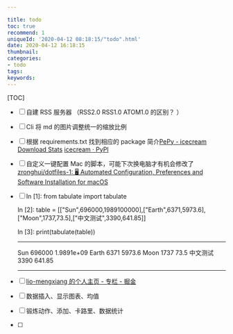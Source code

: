 ```yaml
---

title: todo
toc: true
recommend: 1
uniqueId: '2020-04-12 08:18:15/"todo".html'
date: 2020-04-12 16:18:15
thumbnail:
categories:
- todo
tags:
keywords:
---
```


[TOC]

<!--more-->

- [ ] 自建 RSS 服务器 （RSS2.0 RSS1.0 ATOM1.0 的区别？ ）

- [ ] Cli 将 md 的图片调整统一的缩放比例

- [ ] 根据 requirements.txt 找到相应的 package 简介[PePy - icecream Download Stats](https://pepy.tech/project/icecream)
  [icecream · PyPI](https://pypi.org/project/icecream/)

- [ ] 自定义一键配置 Mac 的脚本，可能下次换电脑才有机会修改了 [zronghui/dotfiles-1: 🖥️ Automated Configuration, Preferences and Software Installation for macOS](https://github.com/zronghui/dotfiles-1)

- [ ] In [1]: from tabulate import tabulate

  In [2]: table = [["Sun",696000,1989100000],["Earth",6371,5973.6],["Moon",1737,73.5],["中文测试",3390,641.85]]

  In [3]: print(tabulate(table))
  --------  ------  -------------
  Sun       696000     1.9891e+09
  Earth       6371  5973.6
  Moon        1737    73.5
  中文测试    3390   641.85

  --------  ------  -------------

- [ ] [lio-mengxiang 的个人主页 - 专栏 - 掘金](https://juejin.im/user/5a17ea7f51882575d42f1211/posts)
- [ ] 数据插入、显示图表、均值
- [ ] 锻炼动作、添加、卡路里、数据统计
- [ ] 

